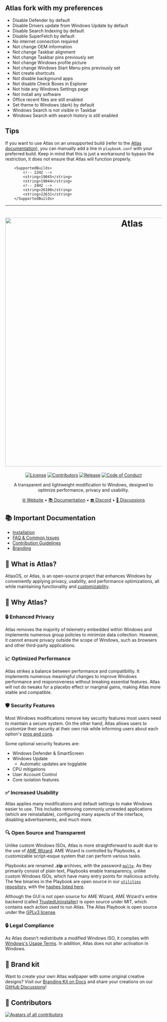 ## Atlas fork with my preferences
- Disable Defender by default
- Disable Drivers update from Windows Update by default
- Disable Search Indexing by default
- Disable SuperFetch by default
- No internet connection required
- Not change OEM information
- Not change Taskbar alignment
- Not change Taskbar pins previously set
- Not change Windows profile picture
- Not change Windows Start Menu pins previously set
- Not create shortcuts
- Not disable background apps
- Not disable Check Boxes in Explorer
- Not hide any Windows Settings page
- Not install any software
- Office recent files are still enabled
- Set theme to Windows (dark) by default
- Windows Search is not visible in Taskbar
- Windows Search with search history is still enabled

## Tips
If you want to use Atlas on an unsupported build (refer to the [Atlas documentation](https://docs.atlasos.net/install-faq/windows-version-support/)), you can manually add a line in `playbook.conf` with your preferred build. Keep in mind that this is just a workaround to bypass the restriction, it does not ensure that Atlas will function properly.
```
	<SupportedBuilds>
		<!-- 22H2 -->
		<string>19045</string>
		<string>19044</string>
		<!-- 24H2 -->
		<string>26100</string>
		<string>22631</string>
	</SupportedBuilds>
```

---

<h1 align="center">
  <a href="http://atlasos.net" target="_blank"><img src="https://gcore.jsdelivr.net/gh/Atlas-OS/branding@main/banners/banner-v3.png" alt="Atlas" width="800"></a>
</h1>
  <p align="center">
    <a href="https://github.com/Atlas-OS/Atlas/blob/main/LICENSE"><img alt="License" src="https://img.shields.io/github/license/atlas-os/atlas?style=for-the-badge&logo=github&color=1A91FF"/></a>
    <a href="https://github.com/Atlas-OS/Atlas/graphs/contributors"><img alt="Contributors" src="https://img.shields.io/github/contributors/atlas-os/atlas?style=for-the-badge&color=1A91FF" /></a>
    <a href="https://github.com/Atlas-OS/Atlas/releases/latest"><img alt="Release" src="https://img.shields.io/github/release/atlas-os/atlas?style=for-the-badge&color=1A91FF" /></a>
    <a href="https://github.com/Atlas-OS/.github/blob/main/profile/CODE_OF_CONDUCT.md"><img alt="Code of Conduct" src="https://img.shields.io/badge/Contributor%20Covenant-2.1-4baaaa.svg?style=for-the-badge&color=1A91FF" /></a>
  </p>
<p align="center">A transparent and lightweight modification to Windows, designed to optimize performance, privacy and usability.</p>

<p align="center">
  <a href="https://atlasos.net" target="_blank">🌐 Website</a>
  •
  <a href="https://docs.atlasos.net" target="_blank">📚 Documentation</a>
  •
  <a href="https://discord.atlasos.net" target="_blank">☎️ Discord</a>
  •
  <a href="https://github.com/Atlas-OS/Atlas/discussions" target="_blank">💬 Discussions</a>
</p>

## 📚 **Important Documentation**
- [Installation](https://docs.atlasos.net/getting-started/installation/)
- [FAQ & Common Issues](https://docs.atlasos.net/faq-and-troubleshooting/removed-features/)
- [Contribution Guidelines](https://docs.atlasos.net/contributions/)
- [Branding](https://docs.atlasos.net/branding/)

## 🤔 What is Atlas?

AtlasOS, or Atlas, is an open-source project that enhances Windows by conveniently applying privacy, usability, and performance optimizations, all while maintaining functionality and [customizability](https://docs.atlasos.net/getting-started/post-installation/atlas-folder/general-configuration/).

## 👀 Why Atlas?
### 🔒 Enhanced Privacy
Atlas removes the majority of telemetry embedded within Windows and implements numerous group policies to minimize data collection. However, it cannot ensure privacy outside the scope of Windows, such as browsers and other third-party applications.

### 📈 Optimized Performance
Atlas strikes a balance between performance and compatibility. It implements numerous meaningful changes to improve Windows performance and responsiveness without breaking essential features. Atlas will not do tweaks for a placebo effect or marginal gains, making Atlas more stable and compatible.

### 🛡️ Security Features
Most Windows modifications remove key security features most users need to maintain a secure system. On the other hand, Atlas allows users to customize their security at their own risk while informing users about each option's [pros and cons](https://docs.atlasos.net/getting-started/post-installation/atlas-folder/security/).

Some optional security features are:

- Windows Defender & SmartScreen
- Windows Update
  - Automatic updates are togglable
- CPU mitigations
- User Account Control
- Core isolation features

### ✅ Increased Usability
Atlas applies many modifications and default settings to make Windows easier to use. This includes removing commonly unneeded applications (which are reinstallable), configuring many aspects of the interface, disabling advertisements, and much more.

### 🔍 Open Source and Transparent

Unlike custom Windows ISOs, Atlas is more straightforward to audit due to the use of [AME Wizard](https://ameliorated.io). AME Wizard is controlled by Playbooks, a customizable script-esque system that can perform various tasks.

Playbooks are renamed **.zip** archives, with the password [`malte`](https://docs.ameliorated.io/developers/getting-started/creation.html). As they primarily consist of plain text, Playbooks enable transparency, unlike custom Windows ISOs, which have many entry points for malicious activity. The few binaries in the Playbook are open source in our [`utilities` repository](https://github.com/Atlas-OS/utilities), with the [hashes listed here](https://github.com/Atlas-OS/Atlas/blob/main/src/playbook/Executables/AtlasModules/README.md).

Although the GUI is not open source for AME Wizard, AME Wizard's entire backend (called [TrustedUninstaller](https://github.com/Ameliorated-LLC/trusted-uninstaller-cli)) is open source under MIT, which contains each action used to run Atlas. The Atlas Playbook is open source under the [GPLv3 license](https://github.com/Atlas-OS/Atlas/blob/main/LICENSE).

### 🔒 Legal Compliance
As Atlas doesn't redistribute a modified Windows ISO, it complies with [Windows's Usage Terms](https://www.microsoft.com/en-us/useterms/#areaheading-uid6738235). In addition, Atlas does not alter activation in Windows.

## 🎨 Brand kit
Want to create your own Atlas wallpaper with some original creative designs? Visit our [Branding Kit on Docs](https://docs.atlasos.net/branding/) and share your creations on our [GitHub Discussions](https://github.com/Atlas-OS/Atlas/discussions/categories/community-artwork)!

## 💙 Contributors
<a href="https://github.com/Atlas-OS/Atlas/graphs/contributors" target="_blank"><img src="https://contrib.rocks/image?repo=Atlas-OS/Atlas&columns=18" alt="Avatars of all contributors"></a>
